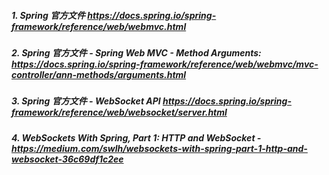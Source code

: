 ##### 1. Spring 官方文件 <https://docs.spring.io/spring-framework/reference/web/webmvc.html>

##### 2. Spring 官方文件 - Spring Web MVC - Method Arguments: <https://docs.spring.io/spring-framework/reference/web/webmvc/mvc-controller/ann-methods/arguments.html>

##### 3. Spring 官方文件 - WebSocket API <https://docs.spring.io/spring-framework/reference/web/websocket/server.html>

##### 4. WebSockets With Spring, Part 1: HTTP and WebSocket - <https://medium.com/swlh/websockets-with-spring-part-1-http-and-websocket-36c69df1c2ee>